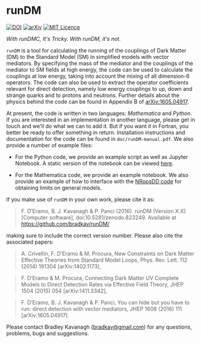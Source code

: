 # runDM

[![DOI](https://zenodo.org/badge/DOI/10.5281/zenodo.823249.svg)](https://doi.org/10.5281/zenodo.823249) [![arXiv](https://img.shields.io/badge/arXiv-1605.04917-B31B1B.svg)](http://arxiv.org/abs/1605.04917) [![MIT Licence](https://badges.frapsoft.com/os/mit/mit.svg?v=103)](https://opensource.org/licenses/mit-license.php)

*With runDMC, It's Tricky. With runDM, it's not.*

`runDM` is a tool for calculating the running of the couplings of Dark Matter (DM) to the Standard Model (SM) in simplified models with vector mediators. By specifying the mass of the mediator and the couplings of the mediator to SM fields at high energy, the code can be used to calculate the couplings at low energy, taking into account the mixing of all dimension-6 operators. The code can also be used to extract the operator coefficients relevant for direct detection, namely low energy couplings to up, down and strange quarks and to protons and neutrons. Further details about the physics behind the code can be found in Appendix B of [arXiv:1605.04917](http://arxiv.org/abs/1605.04917).

At present, the code is written in two languages: *Mathematica* and *Python*. If you are interested in an implementation in another language, please get in touch and we'll do what we can to add it. But if you want it in Fortran, you better be ready to offer something in return. Installation instructions and documentation for the code can be found in `doc/runDM-manual.pdf`. We also provide a number of example files:

- For the Python code, we provide an example script as well as Jupyter Notebook. A static version of the notebook can be viewed [here](http://nbviewer.jupyter.org/github/bradkav/runDM/blob/master/python/runDM-examples.ipynb).

- For the Mathematica code, we provide an example notebook. We also provide an example of how to interface with the [NRopsDD code](http://www.marcocirelli.net/NROpsDD.html) for obtaining limits on general models.

If you make use of `runDM` in your own work, please cite it as:

>F. D’Eramo, B. J. Kavanagh & P. Panci (2016). runDM (Version X.X) [Computer software], doi:10.5281/zenodo.823249. Available at https://github.com/bradkav/runDM/

making sure to include the correct version number. Please also cite the associated papers:

>A. Crivellin, F. D’Eramo & M. Procura, New Constraints on Dark Matter Effective Theories from Standard Model Loops, Phys. Rev. Lett. 112 (2014) 191304 [arXiv:1402.1173],

>F. D’Eramo & M. Procura, Connecting Dark Matter UV Complete Models to Direct Detection Rates via Effective Field Theory, JHEP 1504 (2015) 054 [arXiv:1411.3342],

>F. D’Eramo, B. J. Kavanagh & P. Panci, You can hide but you have to run: direct detection with vector mediators, JHEP 1608 (2016) 111 [arXiv:1605.04917].

Please contact Bradley Kavanagh (bradkav@gmail.com) for any questions, problems, bugs and suggestions.
